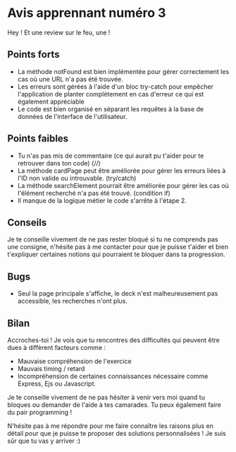 # Avis apprennant numéro 3

Hey ! Et une review sur le feu, une ! 

## Points forts 

- La méthode notFound est bien implémentée pour gérer correctement les cas où une URL n'a pas été trouvée. 
- Les erreurs sont gérées à l'aide d'un bloc try-catch pour empêcher l'application de planter complètement en cas d'erreur ce qui est également appréciable
- Le code est bien organisé en séparant les requêtes à la base de données de l'interface de l'utilisateur.

## Points faibles 

- Tu n'as pas mis de commentaire (ce qui aurait pu t'aider pour te retrouver dans ton code) (//)
- La méthode cardPage peut être améliorée pour gérer les erreurs liées à l'ID non valide ou introuvable. (try/catch)
- La méthode searchElement pourrait être améliorée pour gérer les cas où l'élément recherché n'a pas été trouvé. (condition if)
- Il manque de la logique métier le code s'arrête à l'étape 2. 

## Conseils  

Je te conseille vivement de ne pas rester bloqué si tu ne comprends pas une consigne, n'hésite pas à me contacter pour que je puisse t'aider et bien t'expliquer certaines notions qui pourraient te bloquer dans ta 
progression.

## Bugs 

- Seul la page principale s'affiche, le deck n'est malheureusement pas accessible, les recherches n'ont plus.

## Bilan 

Accroches-toi ! Je vois que tu rencontres des difficultés qui peuvent être dues à diffèrent facteurs comme : 

- Mauvaise compréhension de l'exercice 
- Mauvais timing / retard
- Incompréhension de certaines connaissances nécessaire comme Express, Ejs ou Javascript.

Je te conseille vivement de ne pas hésiter à venir vers moi quand tu bloques ou demander de l'aide à tes camarades. Tu peux également faire du pair programming ! 

N'hésite pas à me répondre pour me faire connaître les raisons plus en détail pour que je puisse te proposer des solutions personnalisées ! Je suis sûr que tu vas y arriver :)

 